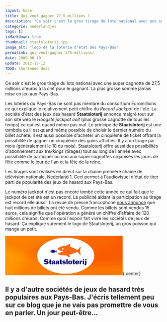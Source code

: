 ```yaml
---
layout: base
title: Qui veut gagner 27,5 millions ?
description: "Ce soir c'est le gros tirage du loto national avec une super cagnotte de 27,5 millions d'euros à la clef pour le gagnant. La plus grosse somme jamais mise en j"
categorie: nederlandjes
tags: []
isMarkdown: true
thumbnail: staatsloterij.jpg
image_alt: "logo de la loterie d'état des Pays-Bas"
permalink: qui-veut-gagner-275-millions/
date: 2009-08-10
update: 2012-12-12
TODO: shortened desc
---
```


Ce soir c'est le gros tirage du loto national avec une super cagnotte de 27,5 millions d'euros à la clef pour le gagnant. La plus grosse somme jamais mise en jeu aux Pays-Bas.

Les loteries du Pays-Bas ne sont pas membre du consortium Euromillions ce qui explique le relativement petit chiffre du *Record Jackpot* de l'été. La société d'état des jeux des hasard **Staatsloterij** annonce malgré tout sur son site web le *Hoogste jackpot ooit* (plus grosse cagnotte de tous les temps) ce qui est quand même pas mal. Le principe de **Staatsloterij** est une tombola ou il est quand même possible de choisir le dernier numéro du billet acheté. Il est aussi possible d'acheter un cinquième de ticket offrant la possibilité de gagner un cinquième des gains affichés. Il y a un tirage par mois (généralement le 10 du mois). Staatsloterij offre aussi des possibilités d'abonnement aux *trekkings* (tirages) tout au long de l'année avec possibilité de participer ou non aux super cagnottes organisés les jours de fête comme le [jour de l'an](/les-bruits-du-nouvel-an) et la [fête de la reine](/koninginnedag).

Les tirages sont réalisés en direct sur la chaine première chaine de télévision nationale, [Nederland 1](http://www.nederland1.nl/). Ceci permet à l'audiovisuel d'état de tirer parti de popularité des jeux de hasard aux Pays-Bas.

Le numéro jackpot n'est pas encore tombé cette année ce qui fait que le jackpot de cet été est un record. La publicité aidant la participation au tirage est record elle aussi. La revue de presse francophone [nous annonce](http://www.ambafrance-nl.org/france_paysbas/spip.php?article11174) que huit millions de billets ont été vendu. Comme les billets sont vendus 15 euros, cela signifie que l'opération a généré un chiffre d'affaire de 120 millions d'euros. Comme quoi l'espoir fait vivre les sociétés de jeux de hasard. Ça explique surement le logo de Staatsloterij, un gros poisson qui mange un petit.

![logo de la loterie d'état des Pays-Bas](staatsloterij.jpg){.center}

Il y a d'autre sociétés de jeux de hasard très populaires aux Pays-Bas. J'écris tellement peu sur ce blog que je ne vais pas promettre de vous en parler. Un jour peut-être...
---